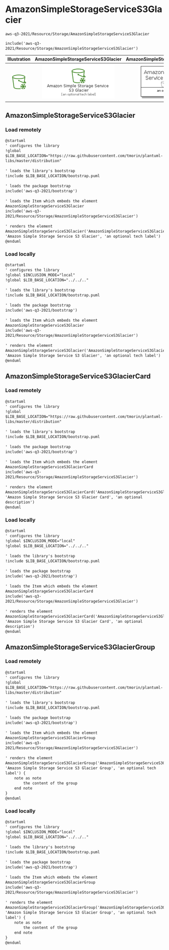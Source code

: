 # AmazonSimpleStorageServiceS3Glacier


```text
aws-q3-2021/Resource/Storage/AmazonSimpleStorageServiceS3Glacier
```

```text
include('aws-q3-2021/Resource/Storage/AmazonSimpleStorageServiceS3Glacier')
```



| Illustration | AmazonSimpleStorageServiceS3Glacier | AmazonSimpleStorageServiceS3GlacierCard | AmazonSimpleStorageServiceS3GlacierGroup |
| :---: | :---: | :---: | :---: |
| ![illustration for Illustration](../../../aws-q3-2021/Resource/Storage/AmazonSimpleStorageServiceS3Glacier.png) | ![illustration for AmazonSimpleStorageServiceS3Glacier](../../../aws-q3-2021/Resource/Storage/AmazonSimpleStorageServiceS3Glacier.Local.png) | ![illustration for AmazonSimpleStorageServiceS3GlacierCard](../../../aws-q3-2021/Resource/Storage/AmazonSimpleStorageServiceS3GlacierCard.Local.png) | ![illustration for AmazonSimpleStorageServiceS3GlacierGroup](../../../aws-q3-2021/Resource/Storage/AmazonSimpleStorageServiceS3GlacierGroup.Local.png) |




## AmazonSimpleStorageServiceS3Glacier

### Load remotely
```plantuml
@startuml
' configures the library
!global $LIB_BASE_LOCATION="https://raw.githubusercontent.com/tmorin/plantuml-libs/master/distribution"

' loads the library's bootstrap
!include $LIB_BASE_LOCATION/bootstrap.puml

' loads the package bootstrap
include('aws-q3-2021/bootstrap')

' loads the Item which embeds the element AmazonSimpleStorageServiceS3Glacier
include('aws-q3-2021/Resource/Storage/AmazonSimpleStorageServiceS3Glacier')

' renders the element
AmazonSimpleStorageServiceS3Glacier('AmazonSimpleStorageServiceS3Glacier', 'Amazon Simple Storage Service S3 Glacier', 'an optional tech label')
@enduml
```

### Load locally
```plantuml
@startuml
' configures the library
!global $INCLUSION_MODE="local"
!global $LIB_BASE_LOCATION="../../.."

' loads the library's bootstrap
!include $LIB_BASE_LOCATION/bootstrap.puml

' loads the package bootstrap
include('aws-q3-2021/bootstrap')

' loads the Item which embeds the element AmazonSimpleStorageServiceS3Glacier
include('aws-q3-2021/Resource/Storage/AmazonSimpleStorageServiceS3Glacier')

' renders the element
AmazonSimpleStorageServiceS3Glacier('AmazonSimpleStorageServiceS3Glacier', 'Amazon Simple Storage Service S3 Glacier', 'an optional tech label')
@enduml
```

## AmazonSimpleStorageServiceS3GlacierCard

### Load remotely
```plantuml
@startuml
' configures the library
!global $LIB_BASE_LOCATION="https://raw.githubusercontent.com/tmorin/plantuml-libs/master/distribution"

' loads the library's bootstrap
!include $LIB_BASE_LOCATION/bootstrap.puml

' loads the package bootstrap
include('aws-q3-2021/bootstrap')

' loads the Item which embeds the element AmazonSimpleStorageServiceS3GlacierCard
include('aws-q3-2021/Resource/Storage/AmazonSimpleStorageServiceS3Glacier')

' renders the element
AmazonSimpleStorageServiceS3GlacierCard('AmazonSimpleStorageServiceS3GlacierCard', 'Amazon Simple Storage Service S3 Glacier Card', 'an optional description')
@enduml
```

### Load locally
```plantuml
@startuml
' configures the library
!global $INCLUSION_MODE="local"
!global $LIB_BASE_LOCATION="../../.."

' loads the library's bootstrap
!include $LIB_BASE_LOCATION/bootstrap.puml

' loads the package bootstrap
include('aws-q3-2021/bootstrap')

' loads the Item which embeds the element AmazonSimpleStorageServiceS3GlacierCard
include('aws-q3-2021/Resource/Storage/AmazonSimpleStorageServiceS3Glacier')

' renders the element
AmazonSimpleStorageServiceS3GlacierCard('AmazonSimpleStorageServiceS3GlacierCard', 'Amazon Simple Storage Service S3 Glacier Card', 'an optional description')
@enduml
```

## AmazonSimpleStorageServiceS3GlacierGroup

### Load remotely
```plantuml
@startuml
' configures the library
!global $LIB_BASE_LOCATION="https://raw.githubusercontent.com/tmorin/plantuml-libs/master/distribution"

' loads the library's bootstrap
!include $LIB_BASE_LOCATION/bootstrap.puml

' loads the package bootstrap
include('aws-q3-2021/bootstrap')

' loads the Item which embeds the element AmazonSimpleStorageServiceS3GlacierGroup
include('aws-q3-2021/Resource/Storage/AmazonSimpleStorageServiceS3Glacier')

' renders the element
AmazonSimpleStorageServiceS3GlacierGroup('AmazonSimpleStorageServiceS3GlacierGroup', 'Amazon Simple Storage Service S3 Glacier Group', 'an optional tech label') {
    note as note
        the content of the group
    end note
}
@enduml
```

### Load locally
```plantuml
@startuml
' configures the library
!global $INCLUSION_MODE="local"
!global $LIB_BASE_LOCATION="../../.."

' loads the library's bootstrap
!include $LIB_BASE_LOCATION/bootstrap.puml

' loads the package bootstrap
include('aws-q3-2021/bootstrap')

' loads the Item which embeds the element AmazonSimpleStorageServiceS3GlacierGroup
include('aws-q3-2021/Resource/Storage/AmazonSimpleStorageServiceS3Glacier')

' renders the element
AmazonSimpleStorageServiceS3GlacierGroup('AmazonSimpleStorageServiceS3GlacierGroup', 'Amazon Simple Storage Service S3 Glacier Group', 'an optional tech label') {
    note as note
        the content of the group
    end note
}
@enduml
```

